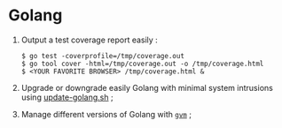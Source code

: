 # Golang

1. Output a test coverage report easily :
   ```
   $ go test -coverprofile=/tmp/coverage.out
   $ go tool cover -html=/tmp/coverage.out -o /tmp/coverage.html
   $ <YOUR FAVORITE BROWSER> /tmp/coverage.html &
   ```
1. Upgrade or downgrade easily Golang with minimal system intrusions using [update-golang.sh](https://github.com/udhos/update-golang) ;

1. Manage different versions of Golang with [`gvm`](https://github.com/moovweb/gvm) ;